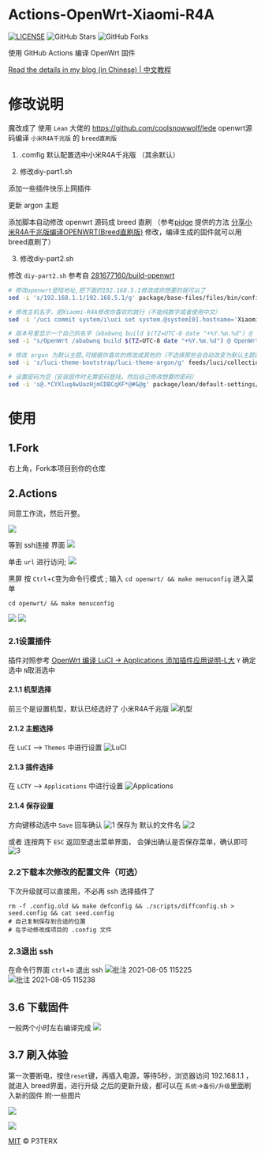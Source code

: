 # Actions-OpenWrt-Xiaomi-R4A

[![LICENSE](https://img.shields.io/github/license/mashape/apistatus.svg?style=flat-square&label=LICENSE)](https://github.com/P3TERX/Actions-OpenWrt/blob/master/LICENSE)
![GitHub Stars](https://img.shields.io/github/stars/unkaer/Actions-OpenWrt-Xiaomi-R4A.svg?style=flat-square&label=Stars&logo=github)
![GitHub Forks](https://img.shields.io/github/forks/unkaer/Actions-OpenWrt-Xiaomi-R4A.svg?style=flat-square&label=Forks&logo=github)

使用 GitHub Actions 编译 OpenWrt 固件

[Read the details in my blog (in Chinese) | 中文教程](https://p3terx.com/archives/build-openwrt-with-github-actions.html)

# 修改说明

魔改成了
使用 `Lean` 大佬的 https://github.com/coolsnowwolf/lede openwrt源码编译 `小米R4A千兆版` 的 `breed直刷版`

1. .comfig 默认配置选中小米R4A千兆版 （其余默认）

2. 修改diy-part1.sh

添加一些插件快乐上网插件

更新 argon 主题

添加脚本自动修改 openwrt 源码成 breed 直刷 （参考[pidge](https://www.right.com.cn/FORUM/space-uid-221258.html) 提供的方法 [分享小米R4A千兆版编译OPENWRT(Breed直刷版)](https://www.right.com.cn/FORUM/thread-4052254-1-1.html) 修改，编译生成的固件就可以用breed直刷了）

3. 修改diy-part2.sh

修改 `diy-part2.sh` 参考自 [281677160/build-openwrt](https://github.com/281677160/build-openwrt) 

```sh
# 修改openwrt登陆地址,把下面的192.168.5.1修改成你想要的就可以了
sed -i 's/192.168.1.1/192.168.5.1/g' package/base-files/files/bin/config_generate

# 修改主机名字，把Xiaomi-R4A修改你喜欢的就行（不能纯数字或者使用中文）
sed -i '/uci commit system/i\uci set system.@system[0].hostname='Xiaomi-R4A'' package/lean/default-settings/files/zzz-default-settings

# 版本号里显示一个自己的名字（ababwnq build $(TZ=UTC-8 date "+%Y.%m.%d") @ 这些都是后增加的）
sed -i "s/OpenWrt /ababwnq build $(TZ=UTC-8 date "+%Y.%m.%d") @ OpenWrt /g" package/lean/default-settings/files/zzz-default-settings

# 修改 argon 为默认主题,可根据你喜欢的修改成其他的（不选择那些会自动改变为默认主题的主题才有效果）
sed -i 's/luci-theme-bootstrap/luci-theme-argon/g' feeds/luci/collections/luci/Makefile

# 设置密码为空（安装固件时无需密码登陆，然后自己修改想要的密码）
sed -i 's@.*CYXluq4wUazHjmCDBCqXF*@#&@g' package/lean/default-settings/files/zzz-default-settings
```
# 使用

## 1.Fork

右上角，Fork本项目到你的仓库

## 2.Actions

同意工作流，然后开整。

![](https://gitee.com/Unkaer/blog/raw/master/images/material/20210307205947.webp)

等到 ssh连接 界面
![](https://gitee.com/Unkaer/blog/raw/master/images/material/20210307210916.webp)

单击 `url` 进行访问;
![](https://gitee.com/Unkaer/blog/raw/master/images/material/20210307210937.webp)

黑屏 按 `Ctrl`+`C`变为命令行模式 ;
输入 `cd openwrt/ && make menuconfig` 进入菜单

```
cd openwrt/ && make menuconfig
```

![](https://gitee.com/Unkaer/blog/raw/master/images/material/20210307211012.webp)
![](https://gitee.com/Unkaer/blog/raw/master/images/material/20210307211148.webp)

### 2.1设置插件
插件对照参考 [OpenWrt 编译 LuCI -> Applications 添加插件应用说明-L大](https://www.right.com.cn/forum/thread-3682029-1-1.html)
`Y` 确定选中 `N`取消选中

#### 2.1.1 机型选择
前三个是设置机型，默认已经选好了 小米R4A千兆版
![机型](https://user-images.githubusercontent.com/45261780/128300236-881f51d1-6475-4621-83f4-61775e01030e.png)

#### 2.1.2 主题选择
在 `LuCI` --> `Themes` 中进行设置
![LuCI](https://user-images.githubusercontent.com/45261780/128300627-a3af1f69-2c2f-49fa-86ce-8da6b3a0d0d4.png)

#### 2.1.3 插件选择
在 `LCTY` --> `Applications` 中进行设置
![Applications](https://user-images.githubusercontent.com/45261780/128300725-26799ad1-1bbb-4035-8ff0-aeaba1635dd3.png)

#### 2.1.4 保存设置
方向键移动选中 `Save` 回车确认
![1](https://user-images.githubusercontent.com/45261780/128300983-93ee554e-e72d-4082-8550-265ff087971e.png)
保存为 默认的文件名
![2](https://user-images.githubusercontent.com/45261780/128301040-705307f5-2b0b-42d0-b52c-5608807ebcd5.png)

或者 连按两下 `ESC` 返回至退出菜单界面，
会弹出确认是否保存菜单，确认即可
![3](https://user-images.githubusercontent.com/45261780/128301176-8f163e5e-84f3-4700-ba38-7732f4fe16f4.png)


### 2.2下载本次修改的配置文件（可选）
下次升级就可以直接用，不必再 ssh 选择插件了

```
rm -f .config.old && make defconfig && ./scripts/diffconfig.sh > seed.config && cat seed.config
# 自己复制保存到合适的位置
# 在手动修改成项目的 .config 文件
```

### 2.3退出 ssh
在命令行界面 `ctrl`+`D`  退出 ssh
![批注 2021-08-05 115225](https://user-images.githubusercontent.com/45261780/128301252-f054fa0a-6544-4770-8e99-217946f9b692.png)
![批注 2021-08-05 115238](https://user-images.githubusercontent.com/45261780/128301319-5b6969b1-94e5-43f7-97c7-6f69acbd92ec.png)

## 3.6 下载固件
一般两个小时左右编译完成
![](https://gitee.com/Unkaer/blog/raw/master/images/material/20210307211649.webp)

## 3.7 刷入体验
第一次要断电，按住`reset`键，再插入电源，等待5秒，浏览器访问 192.168.1.1 ，就进入 breed界面，进行升级
之后的更新升级，都可以在 `系统`->`备份/升级`里面刷入新的固件
附·一些图片

![](https://gitee.com/Unkaer/blog/raw/master/images/material/20210314184159.webp)

![](https://gitee.com/Unkaer/blog/raw/master/images/material/20210314184218.webp)


[MIT](https://github.com/P3TERX/Actions-OpenWrt/blob/main/LICENSE) © P3TERX
